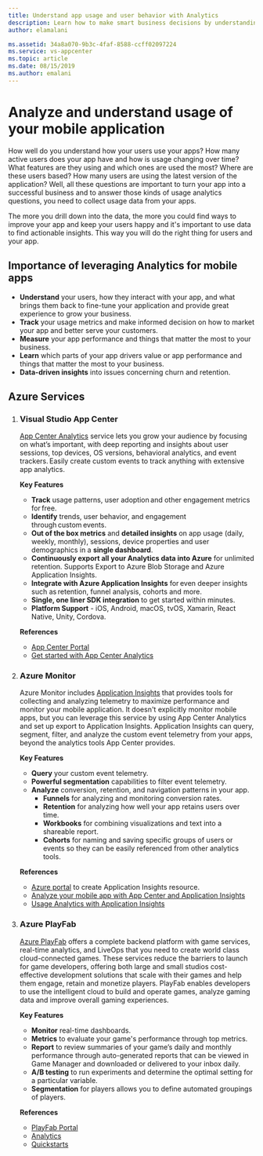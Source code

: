 ```yaml
---
title: Understand app usage and user behavior with Analytics 
description: Learn how to make smart business decisions by understanding how users use your app
author: elamalani

ms.assetid: 34a8a070-9b3c-4faf-8588-ccff02097224
ms.service: vs-appcenter
ms.topic: article
ms.date: 08/15/2019
ms.author: emalani
---
```


# Analyze and understand usage of your mobile application 
How well do you understand how your users use your apps? How many active users does your app have and how is usage changing over time? What features are they using and which ones are used the most? Where are these users based? How many users are using the latest version of the application? Well, all these questions are important to turn your app into a successful business and to answer those kinds of usage analytics questions, you need to collect usage data from your apps.

The more you drill down into the data, the more you could find ways to improve your app and keep your users happy and it's important to use data to find actionable insights. This way you will do the right thing for users and your app.

## Importance of leveraging Analytics for mobile apps
- **Understand** your users, how they interact with your app, and what brings them back to fine-tune your application and provide great experience to grow your business.
- **Track** your usage metrics and make informed decision on how to market your app and better serve your customers.
- **Measure** your app performance and things that matter the most to your business.
- **Learn** which parts of your app drivers value or app performance and things that matter the most to your business.
- **Data-driven insights** into issues concerning churn and retention.

## Azure Services

1. ### **Visual Studio App Center**
   [App Center Analytics](https://docs.microsoft.com/en-us/appcenter/analytics/) service lets you grow your audience by focusing on what’s important, with deep reporting and insights about user sessions, top devices, OS versions, behavioral analytics, and event trackers. Easily create custom events to track anything with extensive app analytics.

    **Key Features**
    - **Track** usage patterns, user adoption and other engagement metrics for free.
    - **Identify** trends, user behavior, and engagement through custom events.​
    - **Out of the box metrics** and **detailed insights** on app usage (daily, weekly, monthly), sessions, device properties and user demographics in a **single dashboard**.
    - **Continuously export all your Analytics data into Azure** for unlimited retention. Supports Export to Azure Blob Storage and Azure Application Insights.
    - **Integrate with Azure Application Insights** for even deeper insights such as retention, funnel analysis, cohorts and more.​
    - **Single, one liner SDK integration** to get started within minutes.
    - **Platform Support** - iOS, Android, macOS, tvOS, Xamarin, React Native, Unity, Cordova.

    **References**
    - [App Center Portal](https://appcenter.ms) 
    - [Get started with App Center Analytics](https://docs.microsoft.com/en-us/appcenter/analytics/)

2. ### **Azure Monitor**
   Azure Monitor includes [Application Insights](https://docs.microsoft.com/en-us/azure/azure-monitor/app/app-insights-overview) that provides tools for collecting and analyzing telemetry to maximize performance and monitor your mobile application. It doesn't explicitly monitor mobile apps, but you can leverage this service by using App Center Analytics and set up export to Application Insights. Application Insights can query, segment, filter, and analyze the custom event telemetry from your apps, beyond the analytics tools App Center provides.

    **Key Features**
    - **Query** your custom event telemetry.
    - **Powerful segmentation** capabilities to filter event telemetry.
    - **Analyze** conversion, retention, and navigation patterns in your app.
        - **Funnels** for analyzing and monitoring conversion rates.
        - **Retention** for analyzing how well your app retains users over time.
        - **Workbooks** for combining visualizations and text into a shareable report.
        - **Cohorts** for naming and saving specific groups of users or events so they can be easily referenced from other analytics tools.
    
    **References**
    - [Azure portal](https://portal.azure.com/) to create Application Insights resource.
    - [Analyze your mobile app with App Center and Application Insights](https://docs.microsoft.com/en-us/azure/azure-monitor/learn/mobile-center-quickstart)
    - [Usage Analytics with Application Insights](https://docs.microsoft.com/en-us/azure/azure-monitor/app/usage-overview)


3. ### **Azure PlayFab**
   [Azure PlayFab](https://playfab.com/) offers a complete backend platform with game services, real-time analytics, and LiveOps that you need to create world class cloud-connected games. These services reduce the barriers to launch for game developers, offering both large and small studios cost-effective development solutions that scale with their games and help them engage, retain and monetize players. PlayFab enables developers to use the intelligent cloud to build and operate games, analyze gaming data and improve overall gaming experiences.

    **Key Features**
    - **Monitor** real-time dashboards.
    - **Metrics** to evaluate your game's performance through top metrics.
    - **Report** to review summaries of your game’s daily and monthly performance through auto-generated reports that can be viewed in Game Manager and downloaded or delivered to your inbox daily.
    - **A/B testing** to run experiments and determine the optimal setting for a particular variable.
    - **Segmentation** for players allows you to define automated groupings of players.
        
    **References**
    - [PlayFab Portal](https://developer.playfab.com/en-us/login)
    - [Analytics](https://docs.microsoft.com/en-us/gaming/playfab/#pivot=documentation&panel=analytics)
    - [Quickstarts](https://docs.microsoft.com/en-us/gaming/playfab/#pivot=documentation&panel=quickstarts)    